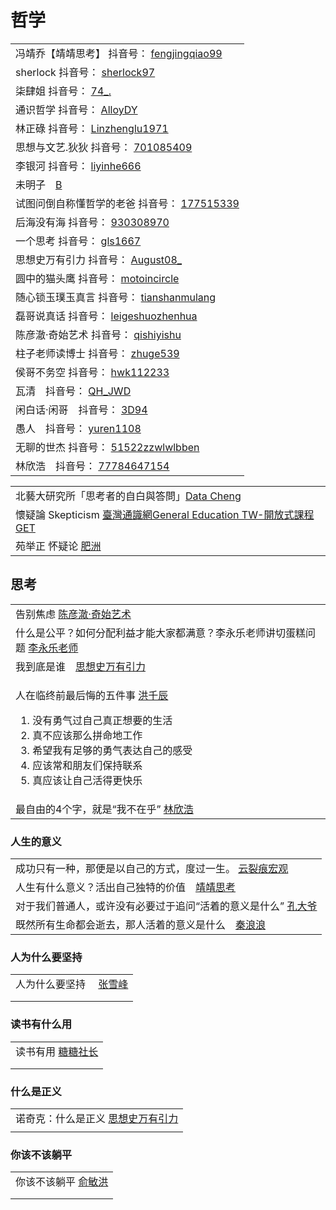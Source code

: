 # 哲学

|                                                                                                                                                                                                                                                                                                                                                              |
| ------------------------------------------------------------------------------------------------------------------------------------------------------------------------------------------------------------------------------------------------------------------------------------------------------------------------------------------------------------ |
| 冯靖乔【靖靖思考】 抖音号： [fengjingqiao99](https://www.douyin.com/user/MS4wLjABAAAAerA6dCI8nbtVFRJPh0yLStwPZfES9vRzKeUsdADNpB4?author\_id=88877039051\&enter\_from=video\_detail\&enter\_method=video\_title\&from\_gid=7002992332815584550\&group\_id=7002992332815584550\&log\_pb=%7B%22impr\_id%22%3A%222021100907475201021207219453131843%22%7D)                    |
| sherlock 抖音号： [sherlock97](https://www.douyin.com/user/MS4wLjABAAAAifWqZtY1vcftF5--FfEhuBgrvWRTTC4RAMyU7N5qxQM?author\_id=99327313958\&enter\_from=video\_detail\&enter\_method=video\_title\&from\_gid=6933930679499640077\&group\_id=6933930679499640077\&log\_pb=%7B%22impr\_id%22%3A%22021633805905394fdbddc0300fff0010a8971da000000247d54aa%22%7D)      |
| 柒肆姐 抖音号： [74\_.](https://www.douyin.com/user/MS4wLjABAAAA3jBulQCKUEm2qsj67djetMhOl2QlapvafS3kxhDqdAE?author\_id=69648476450\&enter\_from=video\_detail\&enter\_method=video\_title\&from\_gid=6933035876838690051\&group\_id=6933035876838690051\&log\_pb=%7B%22impr\_id%22%3A%22021633806027897fdbddc0200ff2f010a97b7190000018132bc3a%22%7D)                |
| 通识哲学 抖音号： [AlloyDY](https://www.douyin.com/user/MS4wLjABAAAA1eF2t7bgLmPl4oxUjLg53nadHJZBejA2EhMhlEzPCz8?author\_id=103519779655\&enter\_from=video\_detail\&enter\_method=video\_title\&from\_gid=6933572150238383374\&group\_id=6933572150238383374\&log\_pb=%7B%22impr\_id%22%3A%22021633805989876fdbd400a040000000a70260d000000568a3686%22%7D)            |
| 林正碌 抖音号： [Linzhenglu1971](https://www.douyin.com/user/MS4wLjABAAAAjw\_jR3MPIsW0FFfATQJ9F78J4ZS\_Y81oZI3WxffO4zY?author\_id=989215220053707\&enter\_from=video\_detail\&enter\_method=video\_title\&from\_gid=6905753575511559431\&group\_id=6905753575511559431\&log\_pb=%7B%22impr\_id%22%3A%22021633809254050fdbddc0100fff0030a0a32d40000001235c6d1%22%7D) |
| 思想与文艺.狄狄 抖音号： [701085409](https://www.douyin.com/user/MS4wLjABAAAA7jZY6xUSM\_687apaTtr5\_RbHP1rvvzvoFjRcrEG9PsU?author\_id=94011196079\&enter\_from=video\_detail\&enter\_method=video\_title\&from\_gid=6888222722963377421\&group\_id=6888222722963377421\&log\_pb=%7B%22impr\_id%22%3A%22021633809588399fdbddc0200fff0050a14149300000005ff5516%22%7D)     |
| 李银河 抖音号： [liyinhe666](https://www.douyin.com/user/MS4wLjABAAAAkopeBp7qsqDCt3F9RlKE8kcjDpDC-WX2FTupkreEYzc?enter\_from=follow\&enter\_method=video\_title\&from\_gid=7016219919452769572\&is\_full\_screen=0)                                                                                                                                                 |
| 未明子　[B](https://space.bilibili.com/23191782?from=search\&seid=1519652008618083557\&spm\_id\_from=333.337.0.0)                                                                                                                                                                                                                                                |
| 试图问倒自称懂哲学的老爸 抖音号： [177515339](https://www.douyin.com/user/MS4wLjABAAAAEUen15u4LPRujETJ8AkLbMhCwztwTjajQTCxiCVKXYQ?enter\_from=recommend\&enter\_method=video\_title\&from\_gid=7017283690359295245\&is\_full\_screen=0)                                                                                                                                      |
| 后海没有海 抖音号： [930308970](https://www.douyin.com/user/MS4wLjABAAAA4RTHKXhO7HlVPAvEZ9ybP6lATA\_OTDaSZMtYwGEFbXA?enter\_from=recommend\&enter\_method=video\_title\&from\_gid=6981385425050996005\&is\_full\_screen=0)                                                                                                                                            |
| 一个思考 抖音号： [gls1667](https://www.douyin.com/user/MS4wLjABAAAAOsiDXv3UWsE4KC0qnk0yoNRP9lbe93v9MuOsFEu0J6BT0Vlv\_sPK34NvEO9CU7dx?enter\_from=recommend\&enter\_method=video\_title\&from\_gid=7007011813522951464\&is\_full\_screen=0)                                                                                                                          |
| 思想史万有引力 抖音号： [August08\_](https://www.douyin.com/user/MS4wLjABAAAAlpQnZ6TtSPrGf26dfMLgFB8XMbcOGE69ZLtGwfZOghQ?enter\_from=recommend\&enter\_method=video\_title\&from\_gid=7008832496410447134\&is\_full\_screen=0)                                                                                                                                          |
| 圆中的猫头鹰 抖音号： [motoincircle](https://www.douyin.com/user/MS4wLjABAAAA9v-ve\_UHoqbKFNoBtQaFzRqRnel0LO5iagq6Azskot8?author\_id=3512160246\&enter\_from=recommend\&enter\_method=comment\&from\_gid=7018164642350468388\&group\_id=7018164642350468388\&log\_pb=%7B%22impr\_id%22%3A%2220211013084019010212198051520E6678%22%7D)                                  |
| 随心锁玉璞玉真言 抖音号： [tianshanmulang](https://www.douyin.com/user/MS4wLjABAAAA2hUYuYyOWOMnEtjxmOYgBsg3r2pnntM1zEKY7BWA\_yTHq2l\_okPAc8Bc1Xqi3c4B?enter\_from=recommend\&enter\_method=video\_title\&from\_gid=7016909449537359135\&is\_full\_screen=0)                                                                                                              |
| 磊哥说真话 抖音号： [leigeshuozhenhua](https://www.douyin.com/user/MS4wLjABAAAAPmUhSkrZ2MpkEYSWmAiR0xP-pxT1ut092AmLTfek8Yz3qJm6w-mq008E4rBBIEbw)                                                                                                                                                                                                                      |
| 陈彦澈·奇始艺术 抖音号： [qishiyishu](https://www.douyin.com/user/MS4wLjABAAAA10SeMVED-1B3GvsJeGFNSEPj9ymz511t8fsvC63mGog)                                                                                                                                                                                                                                              |
| 柱子老师读博士 抖音号： [zhuge539](https://www.douyin.com/user/MS4wLjABAAAAY6Lkq-w1IjdPEZkJSdA5mVosUoZZlZTT500Jz2ur3Tk)                                                                                                                                                                                                                                                 |
| 侯哥不务空 抖音号： [hwk112233](https://www.douyin.com/user/MS4wLjABAAAA88h0JSM8jNHkoonP2Za8cSPMY12PBoRbBzC2d0AFtkg)                                                                                                                                                                                                                                                  |
| 瓦清　抖音号： [QH\_JWD](https://www.douyin.com/user/MS4wLjABAAAAHMaL9TJ8MBYv0atQVs48h5YK1L6M4kUAaF-YJxj7JpI)                                                                                                                                                                                                                                                       |
| 闲白话·闲哥　抖音号： [3D94](https://www.douyin.com/user/MS4wLjABAAAAyl-u3KHFUMIy7IG-MbKDxIf6lzy7kbQIoSHbrXSAc1g)                                                                                                                                                                                                                                                      |
| 愚人　抖音号： [yuren1108](https://www.douyin.com/user/MS4wLjABAAAAfT5DrjqE6N-ykgKjalMds0o-ZTzpWYJIqxzIuJmU4Ms)                                                                                                                                                                                                                                                     |
| 无聊的世杰 抖音号： [51522zzwlwlbben](https://www.douyin.com/user/MS4wLjABAAAAAG-oexuMGbRmtOSt4f7Y5fHWRnf\_W051LXBmn6ni33E)                                                                                                                                                                                                                                           |
| 林欣浩　抖音号： [77784647154](https://www.douyin.com/user/MS4wLjABAAAAEoqdv9k1VmC6SUUiJP3WQC9TyMD5rJcN-UP6GndRWek0GZEIQaD0G2NBIng9b2KL)                                                                                                                                                                                                                             |

|                                                                                                                                  |
| -------------------------------------------------------------------------------------------------------------------------------- |
| 北藝大研究所「思考者的自白與答問」[Data Cheng](https://www.youtube.com/playlist?list=PL3B27C4D442EAF880)                                          |
| 懷疑論 Skepticism [臺灣通識網General Education TW-開放式課程GET](https://www.youtube.com/playlist?list=PLfS0WrMWEu\_72nxcEQ7dmK\_MC\_dkW16Sy) |
| 苑举正 怀疑论 [肥洲](https://www.youtube.com/watch?v=Ksvp0pr0GO8)                                                                        |

## 思考

|                                                                                                                                                                                                             |
| ----------------------------------------------------------------------------------------------------------------------------------------------------------------------------------------------------------- |
| 告别焦虑 [陈彦澈·奇始艺术](https://www.douyin.com/video/7028474340458974494)                                                                                                                                           |
| 什么是公平？如何分配利益才能大家都满意？李永乐老师讲切蛋糕问题 [李永乐老师](https://www.youtube.com/watch?v=I8d13Jxzafk)                                                                                                                        |
| 我到底是谁　[思想史万有引力](https://www.douyin.com/video/7031843071092477188)                                                                                                                                           |
| <p>人在临终前最后悔的五件事 <a href="https://www.douyin.com/video/6919026319313341703">洪千辰</a></p><ol><li>没有勇气过自己真正想要的生活</li><li>真不应该那么拼命地工作</li><li>希望我有足够的勇气表达自己的感受</li><li>应该常和朋友们保持联系</li><li>真应该让自己活得更快乐</li></ol> |
| 最自由的4个字，就是“我不在乎” [林欣浩](https://www.douyin.com/video/7025915204437413134)                                                                                                                                    |

### 人生的意义

|                                                                                       |
| ------------------------------------------------------------------------------------- |
| 成功只有一种，那便是以自己的方式，度过一生。 [云裂痕宏观](https://www.douyin.com/video/7026335668942998791)      |
| 人生有什么意义？活出自己独特的价值　[靖靖思考](https://www.douyin.com/video/6992233566096592135)            |
| 对于我们普通人，或许没有必要过于追问“活着的意义是什么”  [孔大爷](https://www.douyin.com/video/7027039451528432933) |
| 既然所有生命都会逝去，那人活着的意义是什么　[秦浪浪](https://www.douyin.com/video/7030009125509565708)         |

### 人为什么要坚持

|                                                                                                                          |
| ------------------------------------------------------------------------------------------------------------------------ |
| 人为什么要坚持 　[张雪峰](https://www.douyin.com/user/MS4wLjABAAAA3hAMHXMzrTFsKBGuPjShLlgl7itSpb1GxMJ-TeQMVcigF9R467EyWHgTLAdVCyyt) |
|                                                                                                                          |
|                                                                                                                          |

### 读书有什么用

|                                                               |
| ------------------------------------------------------------- |
| 读书有用 [糖糖社长](https://www.douyin.com/video/7018374775898672392) |
|                                                               |
|                                                               |

### 什么是正义

|                                                                        |
| ---------------------------------------------------------------------- |
| 诺奇克：什么是正义  [思想史万有引力](https://www.douyin.com/video/7004841891829239052) |
|                                                                        |

### 你该不该躺平

|                                                                |
| -------------------------------------------------------------- |
| 你该不该躺平 [俞敏洪](https://www.douyin.com/video/7025634545143794978) |
|                                                                |
|                                                                |



